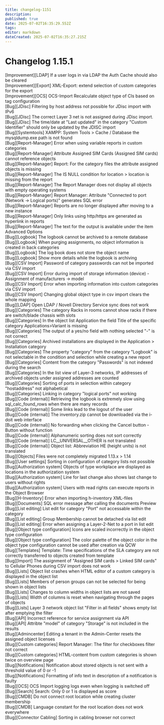 ```yaml
---
title: changelog-1151
description: 
published: true
date: 2025-07-02T16:35:29.552Z
tags: 
editor: markdown
dateCreated: 2025-07-02T16:35:27.215Z
---
```


# Changelog 1.15.1
<!-- cSpell:disable -->
<!-- markdownlint-disable MD052 -->
[Improvement][LDAP] If a user logs in via LDAP the Auth Cache should also be cleared<br>
[Improvement][Export] XML-Export: extend selection of custom categories for the export<br>
[Improvement][OCS] OCS-Import Recalculate object type of CIs based on tag configuration<br>
[Bug][JDisc] Filtering by host address not possible for JDisc import with IPv6<br>
[Bug][JDisc] The correct Layer 3 net is not assigned during JDisc import.<br>
[Bug][JDisc] The time/date at "Last updated" in the category "Custom Identifier" should only be updated by the JDISC import<br>
[Bug][Systemtools] XAMPP: System Tools > Cache / Database the mysqldump.exe path is not found<br>
[Bug][Report-Manager] Error when using variable reports in custom categories<br>
[Bug][Report-Manager] Attribute Assigned SIM Cards (Assigned SIM cards) cannot reference objects<br>
[Bug][Report-Manager] Report: For the category files the attribute assigned objects is missing<br>
[Bug][Report-Manager] The IS NULL condition for location > location is missing from the report<br>
[Bug][Report-Manager] The Report Manager does not display all objects with empty operating systems<br>
[Bug][Report-Manager] Report Manager: Attribute "Connected to port (Network -> Logical ports)" generates SQL error<br>
[Bug][Report-Manager] Reports are no longer displayed after moving to a new instance<br>
[Bug][Report-Manager] Only links using http/https are generated as hyperlink in reports<br>
[Bug][Report-Manager] The text for the output is available under the item Advanced Options<br>
[Bug][Logbook] The logbook cannot be archived to a remote database<br>
[Bug][Logbook] When purging assignments, no object information is created in back categories<br>
[Bug][Logbook] The log book does not store the object name<br>
[Bug][Logbook] Show more details while the logbook is archiving<br>
[Bug][CSV Import] Password of category passwords can not be imported via CSV import<br>
[Bug][CSV Import] Error during import of storage information (device) - Assignment of manufacturers -> model<br>
[Bug][CSV Import] Error when importing information into custom categories via CSV import<br>
[Bug][CSV Import] Changing global object type in csv import clears the whole mapping<br>
[Bug][LDAP] Open LDAP / Novell Directory Service sync does not work<br>
[Bug][Categories] The category Racks in rooms cannot show racks if there are switch/blade chassis with slots<br>
[Bug][Categories] In the object list Application the field Title of the specific category Applications>Variant is missing<br>
[Bug][Categories] The output of a yes/no field with nothing selected "-" is not correct<br>
[Bug][Categories] Archived installations are displayed in the Application > Installation category<br>
[Bug][Categories] The property "category" from the category "Logbook" is not selectable in the condition and selection while creating a new report<br>
[Bug][Categories] Content from the category "Passwords" is not indexed during the search<br>
[Bug][Categories] In the list view of Layer-3 networks, IP addresses of archived objects under assigned addresses are counted<br>
[Bug][Categories] Sorting of ports in selection within category "hostaddress" not alphabetical<br>
[Bug][Categories] Linking in category "logical ports" not working<br>
[Bug][Code (internal)] Retrieving the logbook is extremely slow using sql_calc_found_rows when there are many records<br>
[Bug][Code (internal)] Some links lead to the logout of the user<br>
[Bug][Code (internal)] The inventory.zip cannot be downloaded via the i-doit web interface<br>
[Bug][Code (internal)] No forwarding when clicking the Cancel button - Button without function<br>
[Bug][Code (internal)] Alphanumeric sorting does not sort correctly<br>
[Bug][Code (internal)] LC__UNIVERSAL__OTHER is not translated<br>
[Bug][Code (internal)] Object list: Abbreviation HE (height units) is not translated<br>
[Bug][Objects] Files were not completely migrated 1.13.x > 1.14<br>
[Bug][User settings] Sorting in configuration of category lists not possible<br>
[Bug][Authorization system] Objects of type workplace are displayed as locations in the authorization system<br>
[Bug][Authorization system] Line for last change also shows last change to users without rights<br>
[Bug][Authorization system] Users with read rights can execute reports in the Object Browser<br>
[Bug][H-Inventory] Error when importing h-inventory XML-files<br>
[Bug][Documents] SQL error message after calling the documents Preview<br>
[Bug][List editing] List edit for category "Port" not accessable within the category<br>
[Bug][List editing] Group Membership cannot be detached via list edit<br>
[Bug][List editing] Error when assigning a Layer-2-Net to a port in list edit<br>
[Bug][Object type configuration] Icons are scaled incorrectly in the object type configuration<br>
[Bug][Object type configuration] The color palette of the object color in the object type configuration cannot be used after creation via QCW<br>
[Bug][Templates] Template: Time specifications of the SLA category are not correctly transferred to objects created from template<br>
[Bug][Import] The assignment of "Assigned SIM cards > Linked SIM cards" to Cellular Phones during CSV import does not work<br>
[Bug][Lists] Object list crashes when HTML editor of a custom category is displayed in the object list<br>
[Bug][Lists] Members of person groups can not be selected for being shown in object lists<br>
[Bug][Lists] Changes to column widths in object lists are not saved<br>
[Bug][Lists] Width of columns is reset when navigating through the pages of objects<br>
[Bug][Lists] Layer 3 network object list "Filter in all fields" shows empty list after emptying the filter<br>
[Bug][API] Incorrect reference for service assignment via API<br>
[Bug][API] Attribte "model" of category "Storage" is not included in the results<br>
[Bug][Admincenter] Editing a tenant in the Admin-Center resets the assigned object licenses<br>
[Bug][Custom categories] Report Manager: The filter for checkboxes filter not correct<br>
[Bug][Custom categories] HTML-content from custom categories is shown twice on overview page<br>
[Bug][Notifications] Notification about stored objects is not sent with a threshold value of 0 or -1<br>
[Bug][Notifications] Formatting of info text in description of a notification is faulty<br>
[Bug][OCS] OCS Import logging logs even when logging is switched off<br>
[Bug][Search] Search: Only 0 or 1 is displayed as score<br>
[Bug][CMDB] Do not connect root location while creating cluster membership<br>
[Bug][CMDB] Language constant for the root location does not work everywhere<br>
[Bug][Connector Cabling] Sorting in cabling browser not correct<br>
